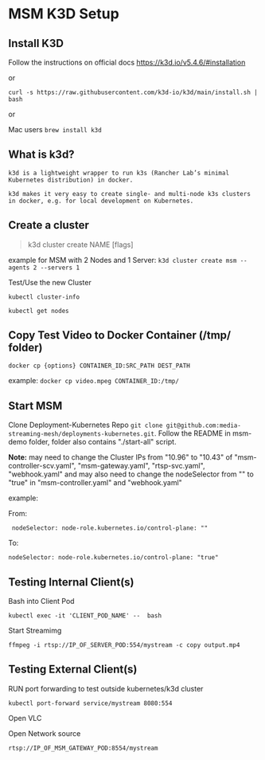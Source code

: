 # MSM K3D Setup

## Install K3D 

Follow the instructions on official docs https://k3d.io/v5.4.6/#installation 

or
	
```curl -s https://raw.githubusercontent.com/k3d-io/k3d/main/install.sh | bash```

or
	
Mac users ```brew install k3d```


## What is k3d?
		
	k3d is a lightweight wrapper to run k3s (Rancher Lab’s minimal Kubernetes distribution) in docker.

	k3d makes it very easy to create single- and multi-node k3s clusters in docker, e.g. for local development on Kubernetes.


## Create a cluster 

> k3d cluster create NAME [flags]

example for MSM with 2 Nodes and 1 Server: ```k3d cluster create msm --agents 2 --servers 1```

Test/Use the new Cluster

```kubectl cluster-info```

```kubectl get nodes```

## Copy Test Video to Docker Container (/tmp/ folder)

```docker cp {options} CONTAINER_ID:SRC_PATH DEST_PATH ```

example: ```docker cp video.mpeg CONTAINER_ID:/tmp/```

## Start MSM

Clone Deployment-Kubernetes Repo ```git clone git@github.com:media-streaming-mesh/deployments-kubernetes.git```. Follow the README in msm-demo folder, folder also contains "./start-all" script.

**Note:** may need to change the Cluster IPs from "10.96" to "10.43" of "msm-controller-scv.yaml", "msm-gateway.yaml", "rtsp-svc.yaml", "webhook.yaml"
and may also need to change the nodeSelector from "" to "true" in "msm-controller.yaml" and "webhook.yaml"

example:

 From: 

``` nodeSelector: node-role.kubernetes.io/control-plane: ""```

To:

```nodeSelector: node-role.kubernetes.io/control-plane: "true"```

## Testing Internal Client(s)

Bash into Client Pod

```kubectl exec -it 'CLIENT_POD_NAME' --  bash```

Start Streamimg

```ffmpeg -i rtsp://IP_OF_SERVER_POD:554/mystream -c copy output.mp4```

## Testing External Client(s)

RUN port forwarding to test outside kubernetes/k3d cluster

```kubectl port-forward service/mystream 8080:554```

Open VLC

Open Network source

```rtsp://IP_OF_MSM_GATEWAY_POD:8554/mystream```

